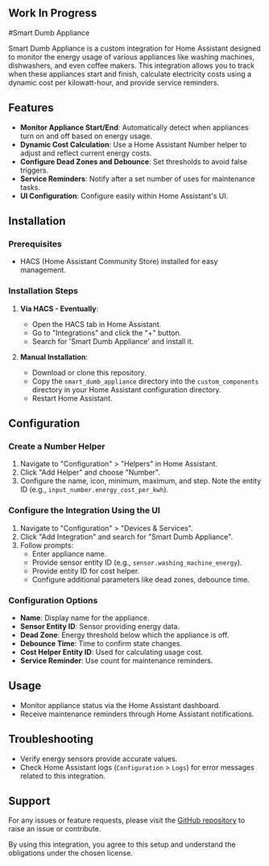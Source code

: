 ## Work In Progress

#Smart Dumb Appliance

Smart Dumb Appliance is a custom integration for Home Assistant designed to monitor the energy usage of various appliances like washing machines, dishwashers, and even coffee makers. This integration allows you to track when these appliances start and finish, calculate electricity costs using a dynamic cost per kilowatt-hour, and provide service reminders.

## Features

- **Monitor Appliance Start/End**: Automatically detect when appliances turn on and off based on energy usage.
- **Dynamic Cost Calculation**: Use a Home Assistant Number helper to adjust and reflect current energy costs.
- **Configure Dead Zones and Debounce**: Set thresholds to avoid false triggers.
- **Service Reminders**: Notify after a set number of uses for maintenance tasks.
- **UI Configuration**: Configure easily within Home Assistant's UI.

## Installation

### Prerequisites
- HACS (Home Assistant Community Store) installed for easy management.

### Installation Steps

1. **Via HACS - Eventually**:
    - Open the HACS tab in Home Assistant.
    - Go to "Integrations" and click the "+" button.
    - Search for 'Smart Dumb Appliance' and install it.

2. **Manual Installation**:
    - Download or clone this repository.
    - Copy the `smart_dumb_appliance` directory into the `custom_components` directory in your Home Assistant configuration directory.
    - Restart Home Assistant.

## Configuration

### Create a Number Helper

1. Navigate to "Configuration" > "Helpers" in Home Assistant.
2. Click "Add Helper" and choose "Number".
3. Configure the name, icon, minimum, maximum, and step. Note the entity ID (e.g., `input_number.energy_cost_per_kwh`).

### Configure the Integration Using the UI

1. Navigate to "Configuration" > "Devices & Services".
2. Click "Add Integration" and search for "Smart Dumb Appliance".
3. Follow prompts:
   - Enter appliance name.
   - Provide sensor entity ID (e.g., `sensor.washing_machine_energy`).
   - Provide entity ID for cost helper.
   - Configure additional parameters like dead zones, debounce time.

### Configuration Options

- **Name**: Display name for the appliance.
- **Sensor Entity ID**: Sensor providing energy data.
- **Dead Zone**: Energy threshold below which the appliance is off.
- **Debounce Time**: Time to confirm state changes.
- **Cost Helper Entity ID**: Used for calculating usage cost.
- **Service Reminder**: Use count for maintenance reminders.

## Usage

- Monitor appliance status via the Home Assistant dashboard.
- Receive maintenance reminders through Home Assistant notifications.

## Troubleshooting

- Verify energy sensors provide accurate values.
- Check Home Assistant logs (`Configuration` > `Logs`) for error messages related to this integration.

## Support

For any issues or feature requests, please visit the [GitHub repository](https://github.com/boringkraken/HA-Smart-Dumb-Appliances) to raise an issue or contribute.

By using this integration, you agree to this setup and understand the obligations under the chosen license.
